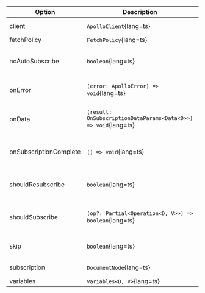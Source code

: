 | Option                 | Description                                                    |                                                                                                                                             |
| ---------------------- | -------------------------------------------------------------- | ------------------------------------------------------------------------------------------------------------------------------------------- |
| client                 | `ApolloClient`{lang=ts}                                        | ApolloClient instance for the subscription.                                                                                                 |
| fetchPolicy            | `FetchPolicy`{lang=ts}                                         | See [fetchPolicy](/api/core/interfaces/subscription/#fetchpolicy)                                                                           |
| noAutoSubscribe        | `boolean`{lang=ts}                                             | If set, the component will not subscribe until called explicitly. See [noAutoSubscribe](/api/core/interfaces/subscription/#noautosubscribe) |
| onError                | `(error: ApolloError) => void`{lang=ts}                        | Callback for when subscription produces an error                                                                                            |
| onData                 | `(result: OnSubscriptionDataParams<Data<D>>) => void`{lang=ts} | Callback for when subscription produces new data. See [onSubscriptionData](/api/core/interfaces/subscription/#onsubscriptiondata)           |
| onSubscriptionComplete | `() => void`{lang=ts}                                          | Callback that fires when the subscription ends. See [onSubscriptionComplete](/api/core/interfaces/subscription/#onsubscriptioncomplete)     |
| shouldResubscribe      | `boolean`{lang=ts}                                             | Determines if your subscription should be unsubscribed and subscribed again                                                                 |
| shouldSubscribe        | `(op?: Partial<Operation<D, V>>) => boolean`{lang=ts}          | Predicate which determines whether to automatically subscribe. See [shouldSubscribe](/api/core/interfaces/subscription/#shouldsubscribe)    |
| skip                   | `boolean`{lang=ts}                                             | When true, the subscription will not fetch at all.                                                                                          |
| subscription           | `DocumentNode`{lang=ts}                                        | Subscription GraphQL Document                                                                                                               |
| variables              | `Variables<D, V>`{lang=ts}                                     | Subscription variables                                                                                                                      |
